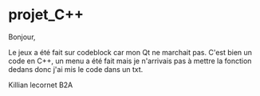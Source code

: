 # projet_C++


Bonjour, 

Le jeux a été fait sur codeblock car mon Qt ne marchait pas. C'est bien un code en C++, un menu a été
fait mais je n'arrivais pas à mettre la fonction dedans donc j'ai mis le code dans un txt.

Killian lecornet B2A
